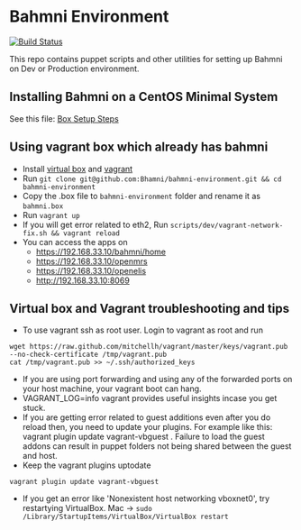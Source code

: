 # Bahmni Environment
[![Build Status](https://travis-ci.org/Bhamni/bahmni-environment.svg?branch=master)](https://travis-ci.org/Bhamni/bahmni-environment)

This repo contains puppet scripts and other utilities for setting up Bahmni on Dev or Production environment.


## Installing Bahmni on a CentOS Minimal System
See this file: [Box Setup Steps](bahmni_box_setup_steps.md)


## Using vagrant box which already has bahmni
* Install [virtual box](https://www.virtualbox.org/wiki/Downloads) and [vagrant](https://www.vagrantup.com/downloads.html)
* Run `git clone git@github.com:Bhamni/bahmni-environment.git && cd bahmni-environment`
* Copy the .box file to `bahmni-environment` folder and rename it as `bahmni.box`
* Run `vagrant up`
* If you will get error related to eth2, Run `scripts/dev/vagrant-network-fix.sh && vagrant reload`
* You can access the apps on
	* https://192.168.33.10/bahmni/home
	* https://192.168.33.10/openmrs
	* https://192.168.33.10/openelis
	* http://192.168.33.10:8069

## Virtual box and Vagrant troubleshooting and tips

* To use vagrant ssh as root user. Login to vagrant as root and run
```
wget https://raw.github.com/mitchellh/vagrant/master/keys/vagrant.pub --no-check-certificate /tmp/vagrant.pub
cat /tmp/vagrant.pub >> ~/.ssh/authorized_keys
```			
* If you are using port forwarding and using any of the forwarded ports on your host machine, your vagrant boot can hang.
* VAGRANT_LOG=info vagrant <command> provides useful insights incase you get stuck.
* If you are getting error related to guest additions even after you do reload then, you need to update your plugins. For example like this: vagrant plugin update vagrant-vbguest . Failure to load the guest addons can result in puppet folders not being shared between the guest and host.
* Keep the vagrant plugins uptodate
```
vagrant plugin update vagrant-vbguest
```

* If you get an error like 'Nonexistent host networking vboxnet0', try restartying VirtualBox. Mac -> `sudo /Library/StartupItems/VirtualBox/VirtualBox restart`